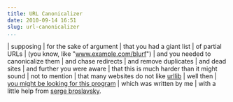 ```yaml
---
title: URL Canonicalizer
date: 2010-09-14 16:51
slug: url-canonicalizer
...
```


| supposing
| for the sake of argument
| that you had a giant list
| of partial URLs
| (you know, like "www.example.com/blurf")
| and you needed to canonicalize them
| and chase redirects
| and remove duplicates
| and dead sites
| and further you were aware
| that this is much harder than it might sound
| not to mention
| that many websites do not like [urllib][]
| well then
| [you might be looking for this program][this program]
| which was written by me
| with a little help from [serge broslavsky][].

[urllib]: https://docs.python.org/2/library/urllib2.html
[this program]: https://research.owlfolio.org/scratchpad/canonurls
[serge broslavsky]: http://stackoverflow.com/users/129815/serge-broslavsky
